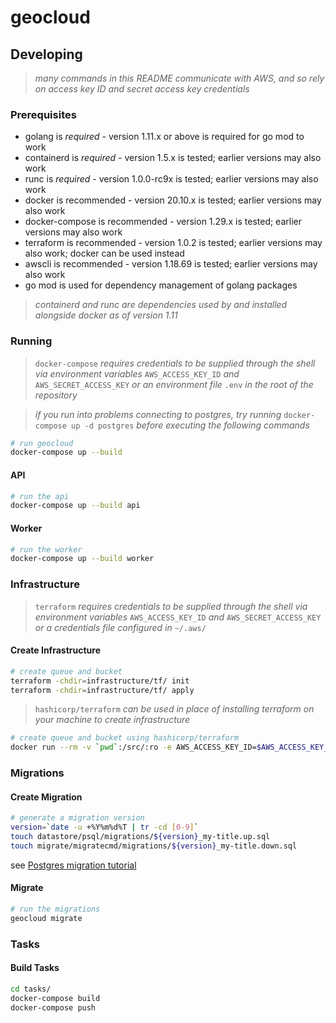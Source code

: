 # geocloud

## Developing

> _many commands in this README communicate with AWS, and so rely on access key ID and secret access key credentials_

### Prerequisites

* golang is *required* - version 1.11.x or above is required for go mod to work
* containerd is *required* - version 1.5.x is tested; earlier versions may also work
* runc is *required* - version 1.0.0-rc9x is tested; earlier versions may also work
* docker is recommended - version 20.10.x is tested; earlier versions may also work
* docker-compose is recommended - version 1.29.x is tested; earlier versions may also work
* terraform is recommended - version 1.0.2 is tested; earlier versions may also work; docker can be used instead
* awscli is recommended - version 1.18.69 is tested; earlier versions may also work
* go mod is used for dependency management of golang packages

> _containerd and runc are dependencies used by and installed alongside docker as of version 1.11_

### Running

> `docker-compose` _requires credentials to be supplied through the shell via environment variables_ `AWS_ACCESS_KEY_ID` _and_ `AWS_SECRET_ACCESS_KEY` _or an environment file_ `.env` _in the root of the repository_

> _if you run into problems connecting to postgres, try running_ `docker-compose up -d postgres` _before executing the following commands_

```sh
# run geocloud
docker-compose up --build
```

#### API

```sh
# run the api
docker-compose up --build api
```

#### Worker

```sh
# run the worker
docker-compose up --build worker
```

### Infrastructure

> `terraform` _requires credentials to be supplied through the shell via environment variables_ `AWS_ACCESS_KEY_ID` _and_ `AWS_SECRET_ACCESS_KEY` _or a credentials file configured in_ `~/.aws/`

#### Create Infrastructure

```sh
# create queue and bucket
terraform -chdir=infrastructure/tf/ init
terraform -chdir=infrastructure/tf/ apply
```

> `hashicorp/terraform` _can be used in place of installing terraform on your machine to create infrastructure_

```sh
# create queue and bucket using hashicorp/terraform 
docker run --rm -v `pwd`:/src/:ro -e AWS_ACCESS_KEY_ID=$AWS_ACCESS_KEY_ID -e AWS_SECRET_ACCESS_KEY=$AWS_SECRET_ACCESS_KEY hashicorp/terraform -chdir=/src/infrastructure/ apply
```

### Migrations

#### Create Migration

```sh
# generate a migration version
version=`date -u +%Y%m%d%T | tr -cd [0-9]`
touch datastore/psql/migrations/${version}_my-title.up.sql
touch migrate/migratecmd/migrations/${version}_my-title.down.sql
```

see [Postgres migration tutorial](https://github.com/golang-migrate/migrate/blob/master/database/postgres/TUTORIAL.md)

#### Migrate

```sh
# run the migrations
geocloud migrate
```

### Tasks

#### Build Tasks

```sh
cd tasks/
docker-compose build
docker-compose push
```
